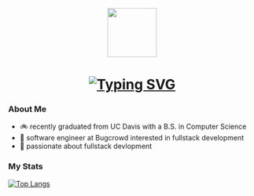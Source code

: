 <div id="header" align="center">
  <img src="https://media.giphy.com/media/gvDqg9q9tNiNNEFM1t/giphy.gif" width="100"/>
  <h1>
    <a href="https://git.io/typing-svg"><img src="https://readme-typing-svg.demolab.com?font=Fira+Code&pause=1000&color=E13B8A&center=true&random=false&width=435&lines=Hello+there,+I'm+Mary+Lem" alt="Typing SVG" /></a></a>
    </h1>
</div>

### About Me
* 🚲 recently graduated from UC Davis with a B.S. in Computer Science
* 🚀 software engineer at Bugcrowd interested in fullstack development
* 💖 passionate about fullstack devlopment
  
### My Stats
[![Top Langs](https://github-readme-stats.vercel.app/api/top-langs/?username=mary-lem&layout=compact&theme=bear)](https://github.com/anuraghazra/github-readme-stats)

